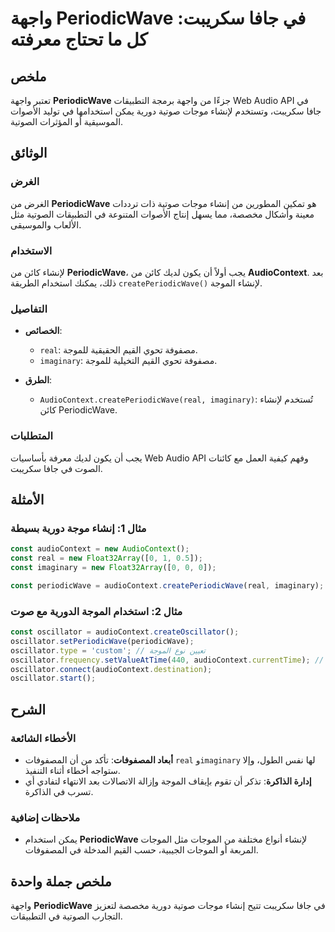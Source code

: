 <!--
Meta Description: # واجهة PeriodicWave في جافا سكريبت: كل ما تحتاج معرفته ## ملخص تعتبر واجهة **PeriodicWave** جزءًا من واجهة برمجة التطبيقات Web Audio API في جافا سكري...
Meta Keywords: periodicwave, audiocontext, oscillator, لإنشاء, real
-->

# واجهة PeriodicWave في جافا سكريبت: كل ما تحتاج معرفته

## ملخص
تعتبر واجهة **PeriodicWave** جزءًا من واجهة برمجة التطبيقات Web Audio API في جافا سكريبت، وتستخدم لإنشاء موجات صوتية دورية يمكن استخدامها في توليد الأصوات الموسيقية أو المؤثرات الصوتية.

## الوثائق
### الغرض
الغرض من **PeriodicWave** هو تمكين المطورين من إنشاء موجات صوتية ذات ترددات معينة وأشكال مخصصة، مما يسهل إنتاج الأصوات المتنوعة في التطبيقات الصوتية مثل الألعاب والموسيقى.

### الاستخدام
لإنشاء كائن من **PeriodicWave**، يجب أولاً أن يكون لديك كائن من **AudioContext**. بعد ذلك، يمكنك استخدام الطريقة `createPeriodicWave()` لإنشاء الموجة.

### التفاصيل
- **الخصائص**:
  - `real`: مصفوفة تحوي القيم الحقيقية للموجة.
  - `imaginary`: مصفوفة تحوي القيم التخيلية للموجة.

- **الطرق**:
  - `AudioContext.createPeriodicWave(real, imaginary)`: تُستخدم لإنشاء كائن PeriodicWave.

### المتطلبات
يجب أن يكون لديك معرفة بأساسيات Web Audio API وفهم كيفية العمل مع كائنات الصوت في جافا سكريبت.

## الأمثلة
### مثال 1: إنشاء موجة دورية بسيطة
```javascript
const audioContext = new AudioContext();
const real = new Float32Array([0, 1, 0.5]);
const imaginary = new Float32Array([0, 0, 0]);

const periodicWave = audioContext.createPeriodicWave(real, imaginary);
```

### مثال 2: استخدام الموجة الدورية مع صوت
```javascript
const oscillator = audioContext.createOscillator();
oscillator.setPeriodicWave(periodicWave);
oscillator.type = 'custom'; // تعيين نوع الموجة
oscillator.frequency.setValueAtTime(440, audioContext.currentTime); // تردد 440 هرتز
oscillator.connect(audioContext.destination);
oscillator.start();
```

## الشرح
### الأخطاء الشائعة
- **أبعاد المصفوفات**: تأكد من أن المصفوفات `real` و`imaginary` لها نفس الطول، وإلا ستواجه أخطاء أثناء التنفيذ.
- **إدارة الذاكرة**: تذكر أن تقوم بإيقاف الموجة وإزالة الاتصالات بعد الانتهاء لتفادي أي تسرب في الذاكرة.

### ملاحظات إضافية
- يمكن استخدام **PeriodicWave** لإنشاء أنواع مختلفة من الموجات مثل الموجات المربعة أو الموجات الجيبية، حسب القيم المدخلة في المصفوفات.

## ملخص جملة واحدة
واجهة **PeriodicWave** في جافا سكريبت تتيح إنشاء موجات صوتية دورية مخصصة لتعزيز التجارب الصوتية في التطبيقات.